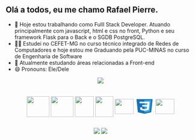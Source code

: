 ## Olá a todos, eu me chamo Rafael Pierre.


- 🔭 Hoje estou trabalhando como Fulll Stack Developer. Atuando principalmente com javascript, html e css no front, Python e seu framework Flask para o Back  e o SGDB PostgreSQL. 
- 👨‍🎓 Estudei no CEFET-MG no curso técnico integrado de Redes de Computadores e hoje estou me Graduando pela PUC-MINAS no curso de Engenharia de Software
- 🌱 Atualmente estudando áreas relacionadas a Front-end
- 😄 Pronouns: Ele/Dele

<!-- <div align="center">
  <a href="https://github.com/Rafael-Pierre">
  <img height="180em" src="https://github-readme-stats.vercel.app/api?username=RafaelPierre&show_icons=true&theme=gotham&include_all_commits=true&count_private=true"/>
</div>
 -->
<p align="center"> <img src=https://github-readme-stats.vercel.app/api/top-langs/?username=Rafael-Pierre&layout=compact&langs_count=8&theme=vue-dark/> </p>
  
<div align="center" ><br>
  
  <img align="center" height="55" width="60" src="https://cdn.jsdelivr.net/gh/devicons/devicon/icons/python/python-original.svg" />
  
  <img align="center" height="55" width="60" src="https://cdn.jsdelivr.net/gh/devicons/devicon/icons/flask/flask-original.svg" />
  
  <img align="center" height="55" width="50" src="https://cdn.jsdelivr.net/gh/devicons/devicon/icons/postgresql/postgresql-original.svg" />
  
  <img align="center"  height="55" width="48" src="https://upload.wikimedia.org/wikipedia/commons/2/2f/PowerShell_5.0_icon.png">
  
  <img align="center"  height="40" width="50" src="https://cdn.jsdelivr.net/gh/devicons/devicon/icons/html5/html5-original.svg">

  <img align="center"  height="40" width="50" src="https://raw.githubusercontent.com/devicons/devicon/master/icons/css3/css3-original.svg">
  
  <img align="center"  height="40" width="50" src="https://cdn.jsdelivr.net/gh/devicons/devicon/icons/javascript/javascript-original.svg">
 
</div>
  
  ##
  
  <div align="center"> 
  
  <a href = "mailto:pierredoc28@gmail.com"><img src="https://img.shields.io/badge/-Gmail-%23333?style=for-the-badge&logo=gmail&logoColor=white" target="_blank"></a>
  <a href="https://www.linkedin.com/in/rafael-pierre-2123descolas/" target="_blank"><img src="https://img.shields.io/badge/-LinkedIn-%230077B5?style=for-the-badge&logo=linkedin&logoColor=white" target="_blank"></a> 
 
 
</div>
  
           
          
